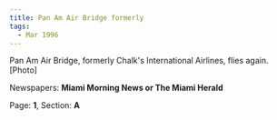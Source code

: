 ```yaml
---  
title: Pan Am Air Bridge formerly  
tags:  
  - Mar 1996  
---  
```

  
Pan Am Air Bridge, formerly Chalk's International Airlines, flies again. [Photo]  
  
Newspapers: **Miami Morning News or The Miami Herald**  
  
Page: **1**, Section: **A** 
